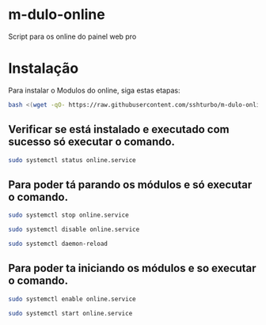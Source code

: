 # m-dulo-online
Script para os online do painel web pro 

# Instalação
Para instalar o Modulos do online, siga estas etapas:

```bash
bash <(wget -qO- https://raw.githubusercontent.com/sshturbo/m-dulo-online/main/install.sh) https://seu domínio.com/online.php
```

## Verificar se está instalado e executado com sucesso só executar o comando.

```bash
sudo systemctl status online.service
```


## Para poder tá parando os módulos e só executar o comando.

```bash
sudo systemctl stop online.service
```

```bash
sudo systemctl disable online.service
```

```bash
sudo systemctl daemon-reload
```
 

## Para poder ta iniciando os módulos e so executar o comando.

```bash
sudo systemctl enable online.service
```
```bash
sudo systemctl start online.service
```